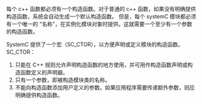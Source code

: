 每个 c++ 函数都必须有一个构造函数。对于普通的 c++ 函数，如果没有明确提供构造函数，系统会自动生成一个默认构造函数。
但是，每个 systemC 模块都必须有一个唯一的 "名称"，在实例化模块对象时提供。这就需要一个至少有一个参数的构造函数。

SystemC 提供了一个宏（SC_CTOR），以方便声明或定义模块的构造函数。SC_CTOR：

1. 只能在 C++ 规则允许声明构造函数的地方使用，并可用作构造函数声明或构造函数定义的声明器。
2. 只有一个参数，即被构造模块类的名称。
3. 不能向构造函数添加用户定义的参数。如果应用程序需要传递额外参数，则应明确提供构造函数。